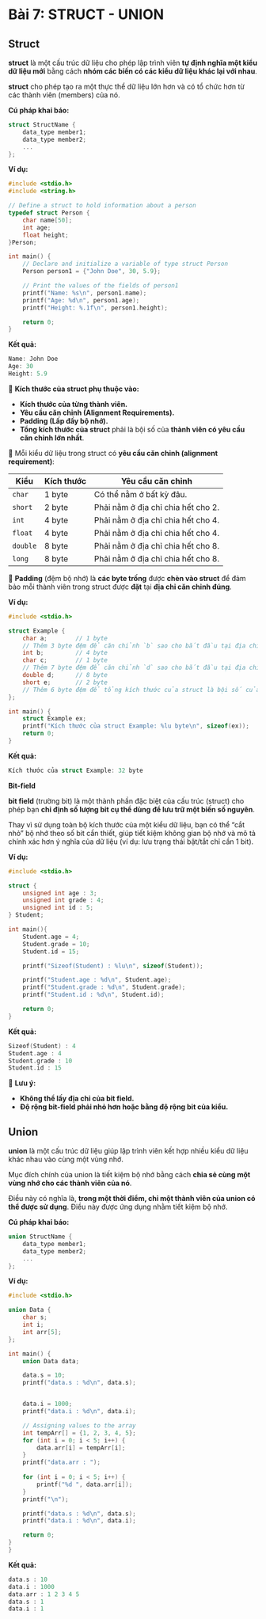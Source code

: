 
# Bài 7: STRUCT - UNION

## Struct 

__struct__ là một cấu trúc dữ liệu cho phép lập trình viên __tự định nghĩa một kiểu dữ liệu mới__ bằng cách __nhóm các biến có các kiểu dữ liệu khác lại với nhau__.  

__struct__ cho phép tạo ra một thực thể dữ liệu lớn hơn và có tổ chức hơn từ các thành viên (members) của nó.

__Cú pháp khai báo:__

```c
struct StructName {
    data_type member1;
    data_type member2;
    ...
};
```

__Ví dụ:__

```c
#include <stdio.h>
#include <string.h>

// Define a struct to hold information about a person
typedef struct Person {
    char name[50];
    int age;
    float height;
}Person;

int main() {
    // Declare and initialize a variable of type struct Person
    Person person1 = {"John Doe", 30, 5.9};

    // Print the values of the fields of person1
    printf("Name: %s\n", person1.name);
    printf("Age: %d\n", person1.age);
    printf("Height: %.1f\n", person1.height);

    return 0;
}
```
__Kết quả:__
```c
Name: John Doe
Age: 30
Height: 5.9
```

📌 __Kích thước của struct phụ thuộc vào:__
* __Kích thước của từng thành viên.__
* __Yêu cầu căn chỉnh (Alignment Requirements).__
* __Padding (Lấp đầy bộ nhớ).__
* __Tổng kích thước của struct__ phải là bội số của __thành viên có yêu cầu căn chỉnh lớn nhất__.


🔹 Mỗi kiểu dữ liệu trong struct có __yêu cầu căn chỉnh (alignment requirement)__:

| Kiểu  | Kích thước      | Yêu cầu căn chỉnh      |
|--------------|------------|------------|
| ```char```    | 1 byte | Có thể nằm ở bất kỳ đâu. |
| ```short```   | 2 byte | Phải nằm ở địa chỉ chia hết cho 2. |
| ```int```     | 4 byte | Phải nằm ở địa chỉ chia hết cho 4. |
| ```float```   | 4 byte | Phải nằm ở địa chỉ chia hết cho 4. |
| ```double```  | 8 byte | Phải nằm ở địa chỉ chia hết cho 8. |
| ```long```    | 8 byte | Phải nằm ở địa chỉ chia hết cho 8. |

🔹 __Padding__ (đệm bộ nhớ) là __các byte trống__ được __chèn vào struct__ để đảm bảo mỗi thành viên trong struct được __đặt__ tại __địa chỉ căn chỉnh đúng__.

__Ví dụ:__
```c
#include <stdio.h>

struct Example {
    char a;        // 1 byte
    // Thêm 3 byte đệm để căn chỉnh `b` sao cho bắt đầu tại địa chỉ chia hết cho 4
    int b;         // 4 byte
    char c;        // 1 byte
    // Thêm 7 byte đệm để căn chỉnh `d` sao cho bắt đầu tại địa chỉ chia hết cho 8
    double d;      // 8 byte
    short e;       // 2 byte
    // Thêm 6 byte đệm để tổng kích thước của struct là bội số của phần tử có căn chỉnh lớn nhất (8 byte)
};

int main() {
    struct Example ex;
    printf("Kích thước của struct Example: %lu byte\n", sizeof(ex));
    return 0;
}

```

__Kết quả:__
```c
Kích thước của struct Example: 32 byte
```

__Bit-field__

__bit field__ (trường bit) là một thành phần đặc biệt của cấu trúc (struct) cho phép bạn __chỉ định số lượng bit cụ thể dùng để lưu trữ một biến số nguyên__.  

Thay vì sử dụng toàn bộ kích thước của một kiểu dữ liệu, bạn có thể “cắt nhỏ” bộ nhớ theo số bit cần thiết, giúp tiết kiệm không gian bộ nhớ và mô tả chính xác hơn ý nghĩa của dữ liệu (ví dụ: lưu trạng thái bật/tắt chỉ cần 1 bit).  

__Ví dụ:__
```c
#include <stdio.h>

struct {
    unsigned int age : 3;
    unsigned int grade : 4;
    unsigned int id : 5;
} Student;

int main(){
    Student.age = 4;
    Student.grade = 10;
    Student.id = 15;

    printf("Sizeof(Student) : %lu\n", sizeof(Student));

    printf("Student.age : %d\n", Student.age);
    printf("Student.grade : %d\n", Student.grade);
    printf("Student.id : %d\n", Student.id);

    return 0;
}

```

__Kết quả:__
```c
Sizeof(Student) : 4
Student.age : 4
Student.grade : 10
Student.id : 15
```

📌 __Lưu ý:__
* __Không thể lấy địa chỉ của bit field.__
* __Độ rộng bit-field phải nhỏ hơn hoặc bằng độ rộng bit của kiểu.__

## Union 

__union__ là một cấu trúc dữ liệu giúp lập trình viên kết hợp nhiều kiểu dữ liệu khác nhau vào cùng một vùng nhớ.  

Mục đích chính của union là tiết kiệm bộ nhớ bằng cách __chia sẻ cùng một vùng nhớ cho các thành viên của nó__.   

Điều này có nghĩa là, __trong một thời điểm, chỉ một thành viên của union có thể được sử dụng__. Điều này được ứng dụng nhằm tiết kiệm bộ nhớ.

__Cú pháp khai báo:__

```c
union StructName {
    data_type member1;
    data_type member2;
    ...
};
```
__Ví dụ:__
```c
#include <stdio.h>

union Data {
    char s;
    int i;
    int arr[5];
};

int main() {
    union Data data;

    data.s = 10;
    printf("data.s : %d\n", data.s);


    data.i = 1000;
    printf("data.i : %d\n", data.i);

    // Assigning values to the array
    int tempArr[] = {1, 2, 3, 4, 5};
    for (int i = 0; i < 5; i++) {
        data.arr[i] = tempArr[i];
    }
    printf("data.arr : ");
    
    for (int i = 0; i < 5; i++) {
        printf("%d ", data.arr[i]);
    }
    printf("\n");

    printf("data.s : %d\n", data.s);
    printf("data.i : %d\n", data.i);

    return 0;
}
}

```

__Kết quả:__
```c
data.s : 10
data.i : 1000
data.arr : 1 2 3 4 5
data.s : 1
data.i : 1
```

